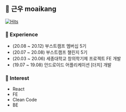 ## 🗿 근우 moaikang

[![Hits](https://hits.seeyoufarm.com/api/count/incr/badge.svg?url=https%3A%2F%2Fgithub.com%2Fmoaikang&count_bg=%235555DF&title_bg=%23555555&icon=verizon.svg&icon_color=%23F5F5F5&title=Visit&edge_flat=false)](https://hits.seeyoufarm.com)

### 🌈 Experience

- (20.08 ~ 20.12) 부스트캠프 멤버십 5기
- (20.07 ~ 20.08) 부스트캠프 챌린지 5기
- (20.03 ~ 20.06) 세종대학교 창의학기제 프로젝트 FE 개발
- (19.07 ~ 19.08) 안드로이드 어플리케이션 [더치] 개발
### 👀 Interest

- React
- FE
- Clean Code 
- BE
